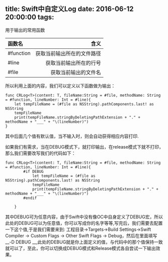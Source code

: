 title: Swift中自定义Log
date: 2016-06-12 20:00:00
tags:
---

用于输出的常用函数

|函数名|含义|
|:----|-----:|
|#function|获取当前输出所在的文件路径|
|#line|获取当前输出所在的行号|
|#file|获取当前输出的文件名|

所以利用上面的内容，我们可以定义以下函数做为输出：

~~~
func CRLog<T>(content: T, fileName:String = #file, methodName: String = #function, lineNumber: Int = #line){
    let tempFileName = (#file as NSString).pathComponents.last! as NSString
    tempFileName
    print(tempFileName.stringByDeletingPathExtension + "." + methodName + "___" + "\(lineNumber)")
}
~~~
其中后面几个值有默认值，当不输入时，则会自动获得相应内容打印.

如果我们有需求，当在DEBUG模式下，就打印输出，在release模式下就不打印，那么我们需要改写我们的代码如下：

~~~
func CRLog<T>(content: T, fileName:String = #file, methodName: String = #function, lineNumber: Int = #line){
        #if DEBUG
            let tempFileName = (#file as NSString).pathComponents.last! as NSString
            tempFileName
            print(tempFileName.stringByDeletingPathExtension + "." + methodName + "___" + "\(lineNumber)")
        #endif
        
    }
~~~

其中DEBUG可为任意内容，由于Swift中没有像OC中自身定义了DEBUG宏，所以此处的DEBUG可以为任意值，你可以写成你的名字等等,写完后，我们需要去配置一下这个值,于是我们需要来到:
工程目录->Targets->Build Settings->Swift Compiler -> Custom Flags -> Other Swift Flags -> Debug，然后在里面填写 __-D DEBUG __,此处的DEBUG就是你上面定义的值，与代码中的那个值保持一致就可以了，至此，你可以切换成DEBUG模式和Release模式各自尝试一下输出效果。


